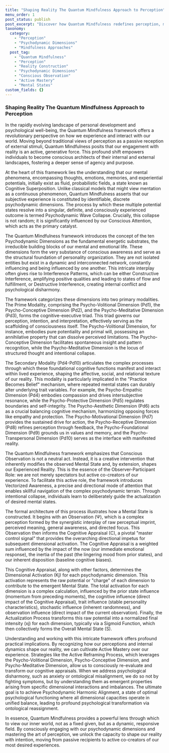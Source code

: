 ```yaml
---
title: "Shaping Reality The Quantum Mindfulness Approach to Perception"
menu_order: 1
post_status: publish
post_excerpt: "Discover how Quantum Mindfulness redefines perception, moving beyond passive observation to active co-creation of reality. This framework illuminates the psychodynamic dimensions that shape our experience, offering tools to consciously influence our mental states. Learn to wield your inner landscape and transform your lived reality."
taxonomy:
  category:
    - "Perception"
    - "Psychodynamic Dimensions"
    - "Mindfulness Approaches"
  post_tag:
    - "Quantum Mindfulness"
    - "Perception"
    - "Reality Construction"
    - "Psychodynamic Dimensions"
    - "Conscious Observation"
    - "Active Mastery"
    - "Mental States"
custom_fields: {}
---
```


### Shaping Reality The Quantum Mindfulness Approach to Perception

In the rapidly evolving landscape of personal development and psychological well-being, the Quantum Mindfulness framework offers a revolutionary perspective on how we experience and interact with our world. Moving beyond traditional views of perception as a passive reception of external stimuli, Quantum Mindfulness posits that our engagement with reality is an active, generative force. This profound shift empowers individuals to become conscious architects of their internal and external landscapes, fostering a deeper sense of agency and purpose.

At the heart of this framework lies the understanding that our mental phenomena, encompassing thoughts, emotions, memories, and experiential potentials, initially exist as fluid, probabilistic fields, a state known as Cognitive Superposition. Unlike classical models that might view mentation as a continuous phenomenon, Quantum Mindfulness asserts that our subjective experience is constituted by identifiable, discrete psychodynamic dimensions. The process by which these multiple potential states resolve into a singular, definite, and consciously experienced outcome is termed Psychodynamic Wave Collapse. Crucially, this collapse is not random; it is significantly influenced by our Conscious Attention, which acts as the primary catalyst.

The Quantum Mindfulness framework introduces the concept of the ten Psychodynamic Dimensions as the fundamental energetic substrates, the irreducible building blocks of our mental and emotional life. These dimensions form the very substance of conscious awareness and serve as the structural foundation of personality organization. They are not isolated entities but exist in a dynamic and interconnected network, constantly influencing and being influenced by one another. This intricate interplay often gives rise to Interference Patterns, which can be either Constructive Interference, amplifying positive qualities and leading to states of flow and fulfillment, or Destructive Interference, creating internal conflict and psychological disharmony.

The framework categorizes these dimensions into two primary modalities. The Prime Modality, comprising the Psycho-Volitional Dimension (Pd1), the Psycho-Conceptive Dimension (Pd2), and the Psycho-Meditative Dimension (Pd3), forms the cognitive-executive triad. This triad governs our perception, intention, and interpretation, effectively serving as the scaffolding of consciousness itself. The Psycho-Volitional Dimension, for instance, embodies pure potentiality and primal will, possessing an annihilative property that can dissolve perceived limitations. The Psycho-Conceptive Dimension facilitates spontaneous insight and pattern recognition, while the Psycho-Meditative Dimension is the locus of structured thought and intentional collapse.

The Secondary Modality (Pd4-Pd10) articulates the complex processes through which these foundational cognitive functions manifest and interact within lived experience, shaping the affective, social, and relational texture of our reality. This modality is particularly implicated in the "Practice Becomes Belief" mechanism, where repeated mental states can durably alter underlying trait variables. For example, the Psycho-Empathic Dimension (Pd4) embodies compassion and drives intersubjective resonance, while the Psycho-Protective Dimension (Pd5) regulates boundaries and self-integrity. The Psycho-Aesthetic Dimension (Pd6) acts as a crucial balancing cognitive mechanism, harmonizing opposing forces like empathy and protection. The Psycho-Motivational Dimension (Pd7) provides the sustained drive for action, the Psycho-Receptive Dimension (Pd8) refines perception through feedback, the Psycho-Foundational Dimension (Pd9) grounds us in values and memory, and the Psycho-Transpersonal Dimension (Pd10) serves as the interface with manifested reality.

The Quantum Mindfulness framework emphasizes that Conscious Observation is not a neutral act. Instead, it is a creative intervention that inherently modifies the observed Mental State and, by extension, shapes our Experienced Reality. This is the essence of the Observer-Participant Role: we are not merely spectators but active co-creators of our experience. To facilitate this active role, the framework introduces Vectorized Awareness, a precise and directional mode of attention that enables skillful navigation of the complex psychodynamic terrain. Through intentional collapse, individuals learn to deliberately guide the actualization of desired mental states.

The formal architecture of this process illustrates how a Mental State is constructed. It begins with an Observation (Ψ), which is a complex perception formed by the synergistic interplay of raw perceptual imprint, perceived meaning, general awareness, and directed focus. This Observation then informs the Cognitive Appraisal (C), a pivotal "master control signal" that provides the overarching directional impetus for subsequent dimensional activation. The Cognitive Appraisal is a weighted sum influenced by the impact of the now (our immediate emotional response), the inertia of the past (the lingering mood from prior states), and our inherent disposition (baseline cognitive biases).

This Cognitive Appraisal, along with other factors, determines the Dimensional Activation (Kj) for each psychodynamic dimension. This activation represents the raw potential or "charge" of each dimension to contribute to the emergent Mental State. The total activation for each dimension is a complex calculation, influenced by the prior state influence (momentum from preceding moments), the cognitive influence (direct impact of the Cognitive Appraisal), trait influence (stable personality characteristics), stochastic influence (inherent randomness), and observation influence (direct impact of the current observation). Finally, the Actualization Process transforms this raw potential into a normalized final intensity (xj) for each dimension, typically via a Sigmoid Function, which then collectively forms the Overall Mental State (S).

Understanding and working with this intricate framework offers profound practical implications. By recognizing how our perceptions and internal dynamics shape our reality, we can cultivate Active Mastery over our experience. Strategies like the Active Reframing Process, which leverages the Psycho-Volitional Dimension, Psycho-Conceptive Dimension, and Psycho-Meditative Dimension, allow us to consciously re-evaluate and transform our cognitive appraisals. When we address psychological disharmony, such as anxiety or ontological misalignment, we do so not by fighting symptoms, but by understanding them as emergent properties arising from specific dimensional interactions and imbalances. The ultimate goal is to achieve Psychodynamic Harmonic Alignment, a state of optimal psychological functioning where all dimensional capacities operate in unified balance, leading to profound psychological transformation via ontological reassignment.

In essence, Quantum Mindfulness provides a powerful lens through which to view our inner world, not as a fixed given, but as a dynamic, responsive field. By consciously engaging with our psychodynamic dimensions and mastering the art of perception, we unlock the capacity to shape our reality with intention, moving from passive recipients to active co-creators of our most desired experiences.